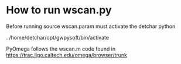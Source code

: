 # How to run wscan.py

Before running source wscan.param must activate the detchar python

. /home/detchar/opt/gwpysoft/bin/activate

PyOmega follows the wscan.m code found in https://trac.ligo.caltech.edu/omega/browser/trunk
